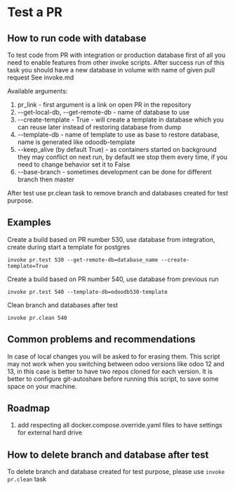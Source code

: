 <!--
This file has been generated with 'invoke project.sync'.
Do not modify. Any manual change will be lost.
Please propose your modification on
https://github.com/camptocamp/odoo-template instead.
-->
# Test a PR

## How to run code with database

To test code from PR with integration or production database first of all you need to enable features from other invoke scripts.
After success run of this task you should have a new database in volume with name of given pull request
See invoke.md

Available arguments:

1. pr_link - first argument is a link on open PR in the repository
2. --get-local-db, --get-remote-db - name of database to use 
4. --create-template - True - will create a template in database which you can reuse later instead of restoring database from dump
3. --template-db - name of template to use as base to restore database, name is generated like odoodb<prnumber>-template
5. --keep_alive (by default True) - as containers started on background they may conflict on next run, by default we stop them every time, if you need to change behavior set it to False
6. --base-branch - sometimes development can be done for different branch then master

After test use pr.clean task to remove branch and databases created for test purpose.

## Examples

Create a build based on PR number 530, use database from integration, create during start a template for postgres
  ```
  invoke pr.test 530 --get-remote-db=database_name --create-template=True 
  ```

Create a build based on PR number 540, use database from previous run
  ```
  invoke pr.test 540 --template-db=odoodb530-template 
  ```

Clean branch and databases after test
  ```
  invoke pr.clean 540
  ```


## Common problems and recommendations

In case of local changes you will be asked to for erasing them.
This script may not work when you switching between odoo versions like odoo 12 and 13, in this case is better to have two repos cloned for each version.
It is better to configure git-autoshare before running this script, to save some space on your machine.

## Roadmap

1. add respecting all docker.compose.override.yaml files to have settings for external hard drive

## How to delete branch and database after test

To delete branch and database created for test purpose, please use `invoke pr.clean` task